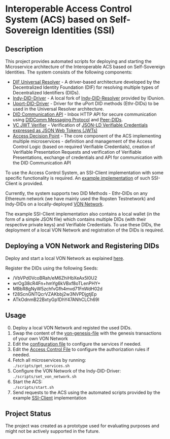 # Interoperable Access Control System (ACS) based on Self-Sovereign Identities (SSI)

## Description

This project provides automated scripts for deploying and starting the Microservice architecture of the Interoperable ACS based on Self-Sovereign Identities. The system consists of the following components:
- [DIF Universal Resolver](https://github.com/decentralized-identity/universal-resolver) - A driver-based architecture developed by the Decentralized Identity Foundation (DIF) for resolving multiple types of Decentralized Identifiers (DIDs).
- [Indy-DID-Driver](https://github.com/vpapanchev/indy-did-resolver) - A local fork of [Indy-DID-Resolver](https://github.com/IDunion/indy-did-resolver) provided by IDunion.
- [Uport-DID-Driver](https://github.com/uport-project/uport-did-driver) - Driver for the uPort DID methods (Ethr-DIDs) to be used in the Universal Resolver architecture.
- [DID Communication API](https://github.com/vpapanchev/did-comm-api) - Inbox HTTP API for secure communication using [DIDComm Messaging Protocol](https://identity.foundation/didcomm-messaging/spec/) and [Peer-DIDs](https://identity.foundation/peer-did-method-spec/). 
- [VC JWT Verifier](https://github.com/vpapanchev/vc-jwt-verifier) - Verification of [JSON-LD Verifiable Credentials expressed as JSON Web Tokens (JWTs)](https://www.w3.org/TR/vc-data-model/#json-web-token)
- [Access Decision Point](https://github.com/vpapanchev/ssi-adp) - The core component of the ACS implementing multiple microservices - definition and management of the Access Control Logic (based on required Verifiable Credentials), creation of Verifiable Presentation Requests and verification of Verifiable Presentations, exchange of credentials and API for communication with the DID Communication API

To use the Access Control System, an SSI-Client implementation with some specific functionality is required. An [example implementation](https://github.com/vpapanchev/ssi-acs-client) of such SSI-Client is provided.

Currently, the system supports two DID Methods - Ethr-DIDs on any Ethereum network (we have mainly used the Ropsten Testnetwork) and Indy-DIDs on a locally-deployed [VON Network](https://github.com/bcgov/von-network).

The example SSI-Client implementation also contains a local wallet (in the form of a simple JSON file) which contains multiple DIDs (with their respective private keys) and Verifiable Credentials. To use these DIDs, the deployment of a local VON Network and registration of the DIDs is required.

## Deploying a VON Network and Registering DIDs

Deploy and start a local VON Network as explained [here](https://github.com/bcgov/von-network/blob/main/docs/UsingVONNetwork.md).

Register the DIDs using the following Seeds:
- /VbVPd0VcoBRah/eM6ZhiHbXeAx5I0U2
- wrOg38cR4Fn+hmYg6kVBxf8oTLenPHY+
- MBbR8gNyW5zchfvGfh4mvd71FnWdH02d
- f28ScnGNTQcrVZAKbbj2w3NVPDjgtjEp
- ATkOdnmB22BxtyGp1DhY47ANhCLCh69I

## Usage

0. Deploy a local VON Network and registed the used DIDs.
1. Swap the content of the [von-genesis-file](https://github.com/vpapanchev/ssi-acs/blob/main/von_network_genesis) with the genesis transactions of your own VON Network
2. Edit the [configuration file](https://github.com/vpapanchev/ssi-acs/blob/main/config.yml) to configure the services if needed.
3. Edit the [Access Control File](https://github.com/vpapanchev/ssi-acs/blob/main/access.control.ttl) to configure the authorization rules if needed.
4. Fetch all microservices by running: \
`./scripts/get_services.sh`
5. Configure the VON Network of the Indy-DID-Driver: \
`./scripts/set_von_network.sh`
6. Start the ACS: \
`./scripts/start.sh`
7. Send requests to the ACS using the automated scripts provided by the example [SSI-Client](https://github.com/vpapanchev/ssi-acs-client) implementation

## Project Status

The project was created as a prototype used for evaluating purposes and might not be actively supported in the future.
